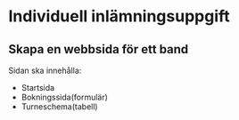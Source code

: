 # Individuell inlämningsuppgift

## Skapa en webbsida för ett band

Sidan ska innehålla:

- Startsida
- Bokningssida(formulär)
- Turneschema(tabell)
